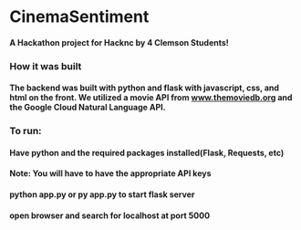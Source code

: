 # CinemaSentiment

#### A Hackathon project for Hacknc by 4 Clemson Students!

### How it was built
#### The backend was built with python and flask with javascript, css, and html on the front. We utilized a movie API from www.themoviedb.org and the Google Cloud Natural Language API.

### To run:
#### Have python and the required packages installed(Flask, Requests, etc)
#### Note: You will have to have the appropriate API keys
#### python app.py or py app.py to start flask server
#### open browser and search for localhost at port 5000
